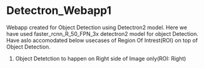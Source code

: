 # Detectron_Webapp1

Webapp created for Object Detection using Detectron2 model. Here we have used faster_rcnn_R_50_FPN_3x detectron2 model for object Detection. Have aslo accomodated below usecases of Region Of Intrest(ROI) on top of Object Detection.

1. Object Detetction to happen on Right side of Image only(ROI: Right)
